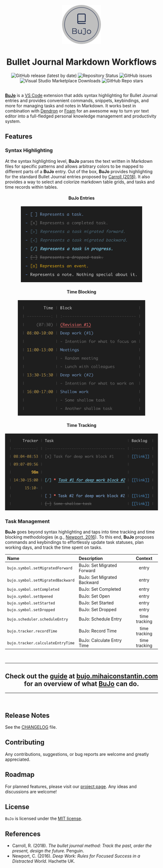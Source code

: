 <div align="center">
    <img src="./assets/icon/bujo_circle_128.png" width="128px"/>
</div>

<h1 align="center">Bullet Journal Markdown Workflows</h1>

<div align="center">
    <img alt="GitHub release (latest by date)" src="https://img.shields.io/github/v/release/mihaiconstantin/bujo">
    <img alt="Repository Status" src="https://img.shields.io/badge/repo%20status-active-green">
    <img alt="GitHub issues" src="https://img.shields.io/github/issues/mihaiconstantin/bujo">
    <img alt="Visual Studio Marketplace Downloads" src="https://img.shields.io/visual-studio-marketplace/d/mihaiconstantin.bujo">
    <img alt="GitHub Repo stars" src="https://img.shields.io/github/stars/mihaiconstantin/bujo?style=social">
</div>

<br>

[**BuJo**](https://bujo.mihaiconstantin.com) is a [VS
Code](https://code.visualstudio.com/) extension that adds syntax highlighting
for Bullet Journal entries and provides convenient commands, snippets,
keybindings, and more for managing tasks and notes in Markdown. It works best in
combination with [Dendron](https://github.com/dendronhq/dendron) or
[Foam](https://github.com/foambubble/foam) for an awesome way to turn yor text
editor into a full-fledged personal knowledge management and productivity
system.

## Features

### Syntax Highlighting

At the syntax highlighting level, **BuJo** parses the text written in Markdown
files for specific patterns and allows arbitrary colors to be mapped to
different parts of a **BuJo** entry. Out of the box, **BuJo** provides
highlighting for the standard Bullet Journal entries proposed by [Carroll
(2018)](https://bulletjournal.com/pages/book). It also provides a way to select
and colorize markdown table grids, and tasks and time records within tables.

<div align="center">
    <h4>BuJo Entries</h4>
    <img src="assets/features/bujo-syntax-highlighting-colored-entries.png" alt="BuJo Syntax Highlighting Feature" width=400>
</div>

<div align="center">
    <h4>Time Blocking</h4>
    <img src="assets/features/bujo-syntax-highlighting-time-blocking.png" alt="Time Blocking Feature" width=420px>
</div>

<div align="center">
    <h4>Time Tracking</h4>
    <img src="assets/features/bujo-syntax-highlighting-time-tracking.png" alt="Time Tracking Feature" width=530px>
</div>

### Task Management

**BuJo** goes beyond syntax highlighting and taps into time tracking and time
blocking methodologies (e.g., [Newport,
2016](https://www.goodreads.com/book/show/25744928-deep-work)). To this end,
**BuJo** proposes commands and keybindings to effortlessly update task statuses,
plan working days, and track the time spent on tasks.

| Name                              | Description                 |    Context    |
| :-------------------------------- | :-------------------------- | :-----------: |
| `bujo.symbol.setMigratedForward`  | BuJo: Set Migrated Forward  |     entry     |
| `bujo.symbol.setMigratedBackward` | BuJo: Set Migrated Backward |     entry     |
| `bujo.symbol.setCompleted`        | BuJo: Set Completed         |     entry     |
| `bujo.symbol.setOpened`           | BuJo: Set Open              |     entry     |
| `bujo.symbol.setStarted`          | BuJo: Set Started           |     entry     |
| `bujo.symbol.setDropped`          | BuJo: Set Dropped           |     entry     |
| `bujo.scheduler.scheduleEntry`    | BuJo: Schedule Entry        | time tracking |
| `bujo.tracker.recordTime`         | BuJo: Record Time           | time tracking |
| `bujo.tracker.calculateEntryTime` | BuJo: Calculate Entry Time  | time tracking |

<br><hr>
<h2 align="center">
    Check out the <a href="https://bujo.mihaiconstantin.com"><b>guide</b></a> at
    <a href="https://bujo.mihaiconstantin.com">bujo.mihaiconstantin.com</a> for
    an overview of what <a href="https://bujo.mihaiconstantin.com"><b>BuJo</b></a> can do.
</h2>
<hr><br>

## Release Notes

See the [CHANGELOG](CHANGELOG.md) file.

## Contributing

Any contributions, suggestions, or bug reports are welcome and greatly
appreciated.

## Roadmap
For planned features, please visit our [project
page](https://github.com/users/mihaiconstantin/projects/1). Any ideas and
discussions are welcome!

## License
`BuJo` is licensed under the [MIT license](LICENSE).

## References
- Carroll, R. (2018). *The bullet journal method: Track the past, order the
  present, design the future.* Penguin.
- Newport, C. (2016). *Deep Work: Rules for Focused Success in a Distracted
  World.* Hachette UK.
